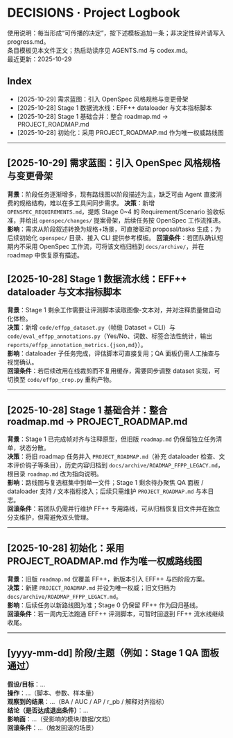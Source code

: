 # DECISIONS · Project Logbook

使用说明：每当形成“可传播的决定”，按下述模板追加一条；非决定性碎片请写入 progress.md。  
条目模板见本文件正文；热启动读序见 AGENTS.md 与 codex.md。  
最近更新：2025-10-29

## Index
- [2025-10-29] 需求蓝图：引入 OpenSpec 风格规格与变更骨架
- [2025-10-28] Stage 1 数据流水线：EFF++ dataloader 与文本指标脚本
- [2025-10-28] Stage 1 基础合并：整合 roadmap.md → PROJECT_ROADMAP.md
- [2025-10-28] 初始化：采用 PROJECT_ROADMAP.md 作为唯一权威路线图

---

## [2025-10-29] 需求蓝图：引入 OpenSpec 风格规格与变更骨架
**背景**：阶段任务逐渐增多，现有路线图以阶段描述为主，缺乏可由 Agent 直接消费的规格结构，难以在多工具间同步需求。
**决策**：新增 `OPENSPEC_REQUIREMENTS.md`，提炼 Stage 0~4 的 Requirement/Scenario 验收标准，并给出 `openspec/changes/` 提案骨架，后续任务按 OpenSpec 工作流推进。
**影响**：需求从阶段叙述转换为规格+场景，可直接驱动 proposal/tasks 生成；为后续初始化 `openspec/` 目录、接入 CLI 提供参考模板。
**回滚条件**：若团队确认短期内不采用 OpenSpec 工作流，可将该文档归档到 `docs/archive/`，并在 roadmap 中恢复原有描述。

## [2025-10-28] Stage 1 数据流水线：EFF++ dataloader 与文本指标脚本
**背景**：Stage 1 剩余工作需要让评测脚本读取图像-文本对，并对注释质量做自动化体检。  
**决策**：新增 `code/effpp_dataset.py`（帧级 Dataset + CLI）与 `code/eval_effpp_annotations.py`（Yes/No、词数、标签合法性统计，输出 `reports/effpp_annotation_metrics.{json,md}`）。  
**影响**：dataloader 子任务完成，评估脚本可直接复用；QA 面板仍需人工抽查与视觉确认。  
**回滚条件**：若后续改用在线裁剪而不复用缓存，需要同步调整 dataset 实现，可切换至 `code/effpp_crop.py` 重构产物。

---

## [2025-10-28] Stage 1 基础合并：整合 roadmap.md → PROJECT_ROADMAP.md
**背景**：Stage 1 已完成帧对齐与注释原型，但旧版 `roadmap.md` 仍保留独立任务清单，状态分散。  
**决策**：将旧 roadmap 任务并入 `PROJECT_ROADMAP.md`（补充 dataloader 检查、文本评价钩子等条目），历史内容归档到 `docs/archive/ROADMAP_FFPP_LEGACY.md`，根目录 `roadmap.md` 改为指向说明。  
**影响**：路线图与复选框集中到单一文件；Stage 1 剩余待办聚焦 QA 面板 / dataloader 支持 / 文本指标接入；后续只需维护 `PROJECT_ROADMAP.md` 与本日志。  
**回滚条件**：若团队仍需并行维护 FF++ 专用路线，可从归档恢复旧文件并在独立分支维护，但需避免双头管理。

---

## [2025-10-28] 初始化：采用 PROJECT_ROADMAP.md 作为唯一权威路线图
**背景**：旧版 `roadmap.md` 仅覆盖 FF++，新版本引入 EFF++ 与四阶段方案。  
**决策**：新建 `PROJECT_ROADMAP.md` 并设为唯一权威；旧文归档为 `docs/archive/ROADMAP_FFPP_LEGACY.md`。  
**影响**：后续任务以新路线图为准；Stage 0 仍保留 FF++ 作为回归基线。  
**回滚条件**：若一周内无法跑通 EFF++ 评测脚本，可暂时回退到 FF++ 流水线继续收尾。

---

## [yyyy-mm-dd] 阶段/主题（例如：Stage 1 QA 面板通过）
**假设/目标**：…  
**操作**：…（脚本、参数、样本量）  
**观察到的结果**：…（BA / AUC / AP / r_pb / 解释对齐指标）  
**结论（是否达成退出条件）**：…  
**影响面**：…（受影响的模块/数据/文档）  
**回滚条件**：…（触发回滚的场景）
